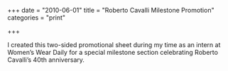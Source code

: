 +++
date = "2010-06-01"
title = "Roberto Cavalli Milestone Promotion"
categories = "print"

+++

I created this two-sided promotional sheet during my time as an intern at Women’s Wear Daily for a special milestone section celebrating Roberto Cavalli’s 40th anniversary.